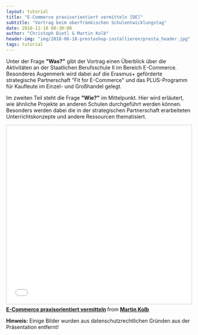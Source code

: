 ```yaml
---
layout: tutorial
title: "E-Commerce praxisorientiert vermitteln [DE]"
subtitle: "Vortrag beim oberfränkischen Schulentwicklungstag"
date: 2018-11-10 08:30:00
author: "Christoph Dietl & Martin Kolb"
header-img: "img/2018-06-18-prestashop-installieren/presta_header.jpg"
tags: tutorial
---
```

Unter der Frage **"Was?"** gibt der Vortrag einen Überblick über die Aktivitäten an der Staatlichen Berufsschule II im Bereich E-Commerce. Besonderes Augenmerk wird dabei auf die Erasmus+ geförderte strategische Partnerschaft "Fit for E-Commerce" und das PLUS-Programm für Kaufleute im Einzel- und Großhandel gelegt.

Im zweiten Teil steht die Frage **"Wie?"** im Mittelpunkt. Hier wird erläutert, wie ähnliche Projekte an anderen Schulen durchgeführt werden können. Besonders werden dabei die in der strategischen Partnerschaft erarbeiteten Unterrichtskonzepte und andere Ressourcen thematisiert.


<iframe src="//www.slideshare.net/slideshow/embed_code/key/9xgDhLTzHMP7mx" width="595" height="485" frameborder="0" marginwidth="0" marginheight="0" scrolling="no" style="border:1px solid #CCC; border-width:1px; margin-bottom:5px; max-width: 100%;" allowfullscreen> </iframe> <div style="margin-bottom:5px"> <strong> <a href="//www.slideshare.net/MartinKolb5/ecommerce-praxisorientiert-vermitteln" title="E-Commerce praxisorientiert vermitteln" target="_blank">E-Commerce praxisorientiert vermitteln</a> </strong> from <strong><a href="//www.slideshare.net/MartinKolb5" target="_blank">Martin Kolb</a></strong> </div>

**Hinweis:** Einige Bilder wurden aus datenschutzrechtlichen Gründen aus der Präsentation entfernt!